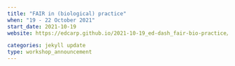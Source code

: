 ```yaml
---
title: "FAIR in (biological) practice" 
when: "19 - 22 October 2021"
start_date: 2021-10-19
website: https://edcarp.github.io/2021-10-19_ed-dash_fair-bio-practice/

categories: jekyll update
type: workshop_announcement
---
```

  
  
  
